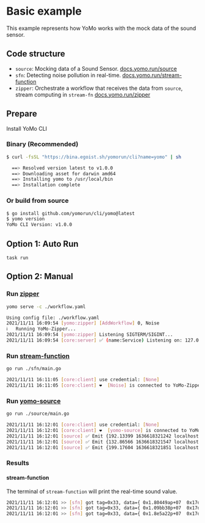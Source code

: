 # Basic example

This example represents how YoMo works with the mock data of the sound sensor.

## Code structure

+ `source`: Mocking data of a Sound Sensor. [docs.yomo.run/source](https://docs.yomo.run/source)
+ `sfn`: Detecting noise pollution in real-time. [docs.yomo.run/stream-function](https://docs.yomo.run/stream-fn)
+ `zipper`: Orchestrate a workflow that receives the data from `source`, stream computing in `stream-fn` [docs.yomo.run/zipper](https://docs.yomo.run/zipper)

## Prepare

Install YoMo CLI

### Binary (Recommended)

```bash
$ curl -fsSL "https://bina.egoist.sh/yomorun/cli?name=yomo" | sh

  ==> Resolved version latest to v1.0.0
  ==> Downloading asset for darwin amd64
  ==> Installing yomo to /usr/local/bin
  ==> Installation complete
```

### Or build from source

```bash
$ go install github.com/yomorun/cli/yomo@latest
$ yomo version
YoMo CLI Version: v1.0.0
```

## Option 1: Auto Run

`task run`

## Option 2: Manual

### Run [zipper](https://docs.yomo.run/zipper)

```bash
yomo serve -c ./workflow.yaml

Using config file: ./workflow.yaml
2021/11/11 16:09:54 [yomo:zipper] [AddWorkflow] 0, Noise
ℹ️   Running YoMo-Zipper...
2021/11/11 16:09:54 [yomo:zipper] Listening SIGTERM/SIGINT...
2021/11/11 16:09:54 [core:server] ✅ (name:Service) Listening on: 127.0.0.1:9000, QUIC: [v1 draft-29]
```

### Run [stream-function](https://docs.yomo.run/stream-fn)

```bash
go run ./sfn/main.go

2021/11/11 16:11:05 [core:client] use credential: [None]
2021/11/11 16:11:05 [core:client] ❤️  [Noise] is connected to YoMo-Zipper localhost:9000
```

### Run [yomo-source](https://docs.yomo.run/source)

```bash
go run ./source/main.go

2021/11/11 16:12:01 [core:client] use credential: [None]
2021/11/11 16:12:01 [core:client] ❤️  [yomo-source] is connected to YoMo-Zipper localhost:9000
2021/11/11 16:12:01 [source] ✅ Emit {192.13399 1636618321242 localhost} to YoMo-Zipper
2021/11/11 16:12:01 [source] ✅ Emit {132.86566 1636618321547 localhost} to YoMo-Zipper
2021/11/11 16:12:01 [source] ✅ Emit {199.17604 1636618321851 localhost} to YoMo-Zipper
```

### Results

#### stream-function

The terminal of `stream-function` will print the real-time sound value.

```bash
2021/11/11 16:12:01 >> [sfn] got tag=0x33, data={ 0x1.80449ap+07  0x17d0e0dbd5a 0x6c 0x6f 0x63 0x61 0x6c 0x68 0x6f 0x73 0x74}
2021/11/11 16:12:01 >> [sfn] got tag=0x33, data={ 0x1.09bb38p+07  0x17d0e0dbe8b 0x6c 0x6f 0x63 0x61 0x6c 0x68 0x6f 0x73 0x74}
2021/11/11 16:12:01 >> [sfn] got tag=0x33, data={ 0x1.8e5a22p+07  0x17d0e0dbfbb 0x6c 0x6f 0x63 0x61 0x6c 0x68 0x6f 0x73 0x74}
```
